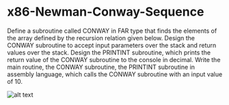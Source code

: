 # x86-Newman-Conway-Sequence
Define a subroutine called CONWAY in FAR type that finds the elements of the array defined by the recursion relation given below. Design the CONWAY subroutine to accept input parameters over the stack and return values over the stack. Design the PRINTINT subroutine, which prints the return value of the CONWAY subroutine to the console in decimal. Write the main routine, the CONWAY subroutine, the PRINTINT subroutine in assembly language, which calls the CONWAY subroutine with an input value of 10.


![alt text](https://github.com/[tcanozer]/[x86-Newman-Conway-Sequence]/blob/[main]/conway.png)
